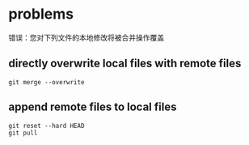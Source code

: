 # problems
错误：您对下列文件的本地修改将被合并操作覆盖
## directly overwrite local files with remote files
	git merge --overwrite

## append remote files to local files
	git reset --hard HEAD
	git pull
